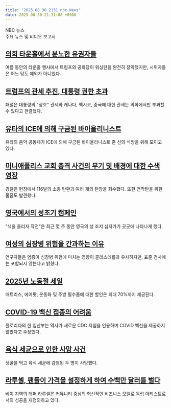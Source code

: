 ```yaml
---
title: "2025 08 30 2131 nbc News"
date: 2025-08-30 21:31:08 +0900
---
```


NBC 뉴스  
주요 뉴스 및 비디오 보고서  

## [의회 타운홀에서 분노한 유권자들](https://www.nbcnews.com/politics/congress/summer-town-halls-politicians-trump-medicaid-immigration-gaza-protest-rcna227315)  
여름 동안의 타운홀 행사에서 트럼프와 공화당이 워싱턴을 완전히 장악했지만, 시위자들은 어느 당도 예외가 아니었다.  

## [트럼프의 관세 추진, 대통령 권한 초과](https://www.nbcnews.com/business/business-news/trump-tariffs-lawsuit-appeals-court-ruling-what-to-know-rcna223915)  
패널은 대통령의 "상호" 관세와 캐나다, 멕시코, 중국에 대한 관세는 의회에서만 부과할 수 있다고 판결했다.  

## [유타의 ICE에 의해 구금된 바이올리니스트](https://www.nbcnews.com/news/us-news/utah-violinist-detained-ice-immigration-john-shin-rcna227736)  
유타의 음악 공동체가 ICE에 의해 구금된 바이올리니스트 존 신의 석방을 위해 모이고 있다.  

## [미니애폴리스 교회 총격 사건의 무기 및 배경에 대한 수색 영장](https://www.nbcnews.com/news/us-news/minneapolis-church-shooting-search-warrants-reveal-new-details-evidenc-rcna228034)  
경찰은 현장에서 116발의 소총 탄환과 여러 개의 탄창을 회수했다. 또한 연막탄을 위한 물품도 발견했다.  

## [영국에서의 성조기 캠페인](https://www.nbcnews.com/world/united-kingdom/english-flag-campaign-patriotism-far-right-rcna227947)  
"색을 올리자 작전"은 최근 몇 주 동안 영국의 성 조지 십자가가 곳곳에 나타나게 했다.  

## [여성의 심장병 위험을 간과하는 이유](https://www.nbcnews.com/health/womens-health/inflammation-silent-heart-disease-risk-healthy-women-study-rcna227773)  
연구자들은 염증이 심장병 위험에 미치는 영향이 콜레스테롤과 유사하지만, 표준 검사에는 포함되지 않는다고 밝혔다.  

## [2025년 노동절 세일](https://www.nbcnews.com/select/shopping/best-labor-day-sales-2025-rcna227984)  
매트리스, 에어팟, 운동화 및 주방 필수품에 대한 할인은 최대 70%까지 제공된다.  

## [COVID-19 백신 접종의 어려움](https://www.nbcnews.com/health/health-news/delayed-vaccine-meeting-shifting-policies-make-difficult-people-get-co-rcna228055)  
플로리다의 한 임산부는 약사가 새로운 CDC 지침을 인용하며 COVID 백신을 제공하지 않았다고 주장했다.  

## [육식 세균으로 인한 사망 사건](https://www.nbcnews.com/news/us-news/flesh-eating-bacteria-raw-oysters-rcna227900)  
생굴을 먹고 육식 세균에 감염된 두 명이 사망했다.  

## [라루셀, 팬들이 가격을 설정하게 하여 수백만 달러를 벌다](https://www.nbcnews.com/news/nbcblk/independent-rapper-larussell-made-millions-allowing-fans-set-prices-rcna227322)  
베이 지역의 래퍼 라루셀은 커뮤니티 중심의 혁신적인 비즈니스 모델로 독립 아티스트로서의 성공을 재정의하고 있다.